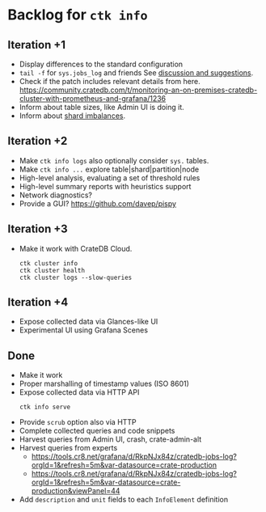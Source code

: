 # Backlog for `ctk info`

## Iteration +1
- Display differences to the standard configuration
- `tail -f` for `sys.jobs_log` and friends
  See [discussion and suggestions](https://github.com/crate/cratedb-toolkit/pull/88#pullrequestreview-1759838520).
- Check if the patch includes relevant details from here.
  https://community.cratedb.com/t/monitoring-an-on-premises-cratedb-cluster-with-prometheus-and-grafana/1236
- Inform about table sizes, like Admin UI is doing it.
- Inform about [shard imbalances](https://community.cratedb.com/t/cratedb-database-logs-showing-shard-is-now-inactive-and-threads-are-getting-blocked/1617/16).

## Iteration +2
- Make `ctk info logs` also optionally consider `sys.` tables. 
- Make `ctk info ...` explore table|shard|partition|node
- High-level analysis, evaluating a set of threshold rules 
- High-level summary reports with heuristics support
- Network diagnostics?
- Provide a GUI?
  https://github.com/davep/pispy

## Iteration +3
- Make it work with CrateDB Cloud.
  ```
  ctk cluster info
  ctk cluster health
  ctk cluster logs --slow-queries
  ```

## Iteration +4
- Expose collected data via Glances-like UI
- Experimental UI using Grafana Scenes

## Done
- Make it work
- Proper marshalling of timestamp values (ISO 8601)
- Expose collected data via HTTP API
  ```
  ctk info serve
  ```
- Provide `scrub` option also via HTTP
- Complete collected queries and code snippets
- Harvest queries from Admin UI, crash, crate-admin-alt
- Harvest queries from experts
  - https://tools.cr8.net/grafana/d/RkpNJx84z/cratedb-jobs-log?orgId=1&refresh=5m&var-datasource=crate-production
  - https://tools.cr8.net/grafana/d/RkpNJx84z/cratedb-jobs-log?orgId=1&refresh=5m&var-datasource=crate-production&viewPanel=44
- Add `description` and `unit` fields to each `InfoElement` definition
